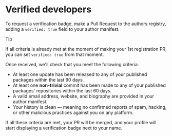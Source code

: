 # Verified developers

To request a verification badge, make a Pull Request to the authors registry, adding a `verified: true` field to your author manifest.

> [!TIP]
> If all criteria is already met at the moment of making your 1st registration PR, you can set `verified: true` from that moment.

Once received, we'll check that you meet the following criteria:

- At least one update has been released to any of your published packages within the last 90 days.
- At least one **non-trivial** commit has been made to any of your published packages' repositories within the last 60 days.
- A valid email address, website, and biography are provided in your author manifest.
- Your history is clean — meaning no confirmed reports of spam, hacking, or other malicious practices against you on any platform.

If all these criteria are met, your PR will be merged, and your profile will start displaying a verification badge next to your name.
